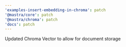 ```yaml
---
'examples-insert-embedding-in-chroma': patch
'@mastra/core': patch
'@mastra/chroma': patch
'docs': patch
---
```


Updated Chroma Vector to allow for document storage
